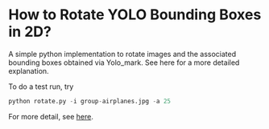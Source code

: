 # How to Rotate YOLO Bounding Boxes in 2D?

A simple python implementation to rotate images and the associated bounding boxes obtained 
via Yolo_mark. See here for a more detailed explanation.


To do a test run, try

```python
python rotate.py -i group-airplanes.jpg -a 25
```

For more detail, see [here](https://usmanr149.github.io/urmlblog/rotate_yolo_bbox/).